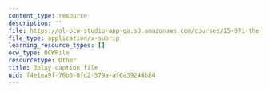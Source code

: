 ```yaml
---
content_type: resource
description: ''
file: https://ol-ocw-studio-app-qa.s3.amazonaws.com/courses/15-071-the-analytics-edge-spring-2017/f4e1ea9f76b60fd2579aaf0a39246b84_hqiH39PShmA.srt
file_type: application/x-subrip
learning_resource_types: []
ocw_type: OCWFile
resourcetype: Other
title: 3play caption file
uid: f4e1ea9f-76b6-0fd2-579a-af0a39246b84
---
```

